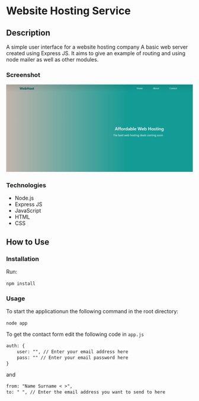 # Website Hosting Service

## Description

A simple user interface for a website hosting company
A basic web server created using Express JS. It aims to give an example of routing and using node mailer as well as other modules.

### Screenshot

![](public/img/web-host-screenshot.jpg)

### Technologies

- Node.js
- Express JS
- JavaScript
- HTML
- CSS

## How to Use

### Installation

Run:

`npm install`

### Usage

To start the applicationun the following command in the root directory:

`node app`

To get the contact form edit the following code in `app.js`

```
auth: {
    user: "", // Enter your email address here
    pass: "" // Enter your email password here
}
```

and

```
from: "Name Surname < >",
to: " ", // Enter the email address you want to send to here
```
